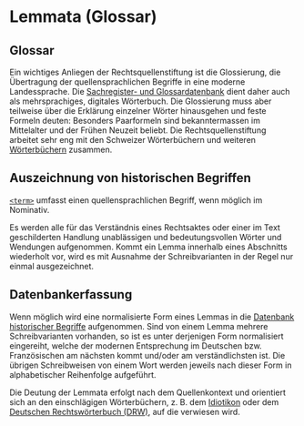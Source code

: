 # Lemmata (Glossar)

## Glossar

Ein wichtiges Anliegen der Rechtsquellenstiftung ist die Glossierung,
die Übertragung der quellensprachlichen Begriffe in eine moderne
Landessprache.
Die [Sachregister- und Glossardatenbank](https://www.ssrq-sds-fds.ch/lemma-db-edit/search/search-form.xq)
dient daher auch als mehrsprachiges, digitales Wörterbuch.
Die Glossierung muss aber teilweise über die Erklärung einzelner
Wörter hinausgehen und feste Formeln deuten:
Besonders Paarformeln sind bekanntermassen im Mittelalter
und der Frühen Neuzeit beliebt.
Die Rechtsquellenstiftung arbeitet sehr eng mit den Schweizer
Wörterbüchern und weiteren [Wörterbüchern](https://woerterbuchnetz.de/)
zusammen. 

## Auszeichnung von historischen Begriffen

[`<term>`](term.de.md) umfasst einen quellensprachlichen Begriff,
wenn möglich im Nominativ.

Es werden alle für das Verständnis eines Rechtsaktes oder einer
im Text geschilderten Handlung unablässigen und bedeutungsvollen
Wörter und Wendungen aufgenommen.
Kommt ein Lemma innerhalb eines Abschnitts wiederholt vor,
wird es mit Ausnahme der Schreibvarianten in der Regel nur
einmal ausgezeichnet.
 
## Datenbankerfassung
 
Wenn möglich wird eine normalisierte Form eines Lemmas in die
[Datenbank historischer Begriffe](https://termini.ssrq-sds-fds.ch) aufgenommen.
Sind von einem Lemma mehrere Schreibvarianten vorhanden, so ist es
unter derjenigen Form normalisiert eingereiht, welche der modernen Entsprechung
im Deutschen bzw. Französischen am nächsten kommt und/oder am verständlichsten ist.
Die übrigen Schreibweisen von einem Wort werden jeweils nach dieser
Form in alphabetischer Reihenfolge aufgeführt.

Die Deutung der Lemmata erfolgt nach dem Quellenkontext und orientiert
sich an den einschlägigen Wörterbüchern, z. B. dem
[Idiotikon](https://www.idiotikon.ch/) oder dem
[Deutschen Rechtswörterbuch (DRW)](https://drw.hadw-bw.de/drw-cgi/zeige),
auf die verwiesen wird.
